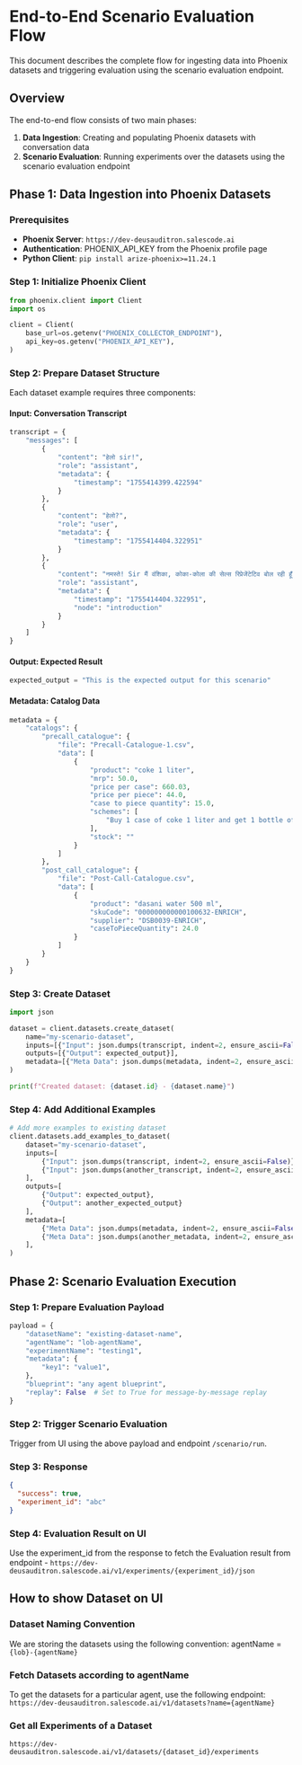# End-to-End Scenario Evaluation Flow

This document describes the complete flow for ingesting data into Phoenix datasets and triggering evaluation using the scenario evaluation endpoint.

## Overview

The end-to-end flow consists of two main phases:

1. **Data Ingestion**: Creating and populating Phoenix datasets with conversation data
2. **Scenario Evaluation**: Running experiments over the datasets using the scenario evaluation endpoint

## Phase 1: Data Ingestion into Phoenix Datasets

### Prerequisites

- **Phoenix Server**: `https://dev-deusauditron.salescode.ai`
- **Authentication**: PHOENIX_API_KEY from the Phoenix profile page
- **Python Client**: `pip install arize-phoenix>=11.24.1`

### Step 1: Initialize Phoenix Client

```python
from phoenix.client import Client
import os

client = Client(
    base_url=os.getenv("PHOENIX_COLLECTOR_ENDPOINT"),
    api_key=os.getenv("PHOENIX_API_KEY"),
)
```

### Step 2: Prepare Dataset Structure

Each dataset example requires three components:

#### Input: Conversation Transcript

```python
transcript = {
    "messages": [
        {
            "content": "हेलो sir!",
            "role": "assistant",
            "metadata": {
                "timestamp": "1755414399.422594"
            }
        },
        {
            "content": "हेलो?",
            "role": "user",
            "metadata": {
                "timestamp": "1755414404.322951"
            }
        },
        {
            "content": "नमस्ते! Sir मैं वंशिका, कोका-कोला की सेल्स रिप्रेजेंटेटिव बोल रही हूँ।",
            "role": "assistant",
            "metadata": {
                "timestamp": "1755414404.322951",
                "node": "introduction"
            }
        }
    ]
}
```

#### Output: Expected Result

```python
expected_output = "This is the expected output for this scenario"
```

#### Metadata: Catalog Data

```python
metadata = {
    "catalogs": {
        "precall_catalogue": {
            "file": "Precall-Catalogue-1.csv",
            "data": [
                {
                    "product": "coke 1 liter",
                    "mrp": 50.0,
                    "price per case": 660.03,
                    "price per piece": 44.0,
                    "case to piece quantity": 15.0,
                    "schemes": [
                        "Buy 1 case of coke 1 liter and get 1 bottle of coke 750 ml"
                    ],
                    "stock": ""
                }
            ]
        },
        "post_call_catalogue": {
            "file": "Post-Call-Catalogue.csv",
            "data": [
                {
                    "product": "dasani water 500 ml",
                    "skuCode": "000000000000100632-ENRICH",
                    "supplier": "DSB0039-ENRICH",
                    "caseToPieceQuantity": 24.0
                }
            ]
        }
    }
}
```

### Step 3: Create Dataset

```python
import json

dataset = client.datasets.create_dataset(
    name="my-scenario-dataset",
    inputs=[{"Input": json.dumps(transcript, indent=2, ensure_ascii=False)}],
    outputs=[{"Output": expected_output}],
    metadata=[{"Meta Data": json.dumps(metadata, indent=2, ensure_ascii=False)}],
)

print(f"Created dataset: {dataset.id} - {dataset.name}")
```

### Step 4: Add Additional Examples

```python
# Add more examples to existing dataset
client.datasets.add_examples_to_dataset(
    dataset="my-scenario-dataset",
    inputs=[
        {"Input": json.dumps(transcript, indent=2, ensure_ascii=False)},
        {"Input": json.dumps(another_transcript, indent=2, ensure_ascii=False)}
    ],
    outputs=[
        {"Output": expected_output},
        {"Output": another_expected_output}
    ],
    metadata=[
        {"Meta Data": json.dumps(metadata, indent=2, ensure_ascii=False)},
        {"Meta Data": json.dumps(another_metadata, indent=2, ensure_ascii=False)}
    ],
)
```

## Phase 2: Scenario Evaluation Execution

### Step 1: Prepare Evaluation Payload

```python
payload = {
    "datasetName": "existing-dataset-name",
    "agentName": "lob-agentName",
    "experimentName": "testing1",
    "metadata": {
        "key1": "value1",
    },
    "blueprint": "any agent blueprint",
    "replay": False  # Set to True for message-by-message replay
}
```

### Step 2: Trigger Scenario Evaluation

Trigger from UI using the above payload and endpoint `/scenario/run`.

### Step 3: Response

```json
{
  "success": true,
  "experiment_id": "abc"
}
```

### Step 4: Evaluation Result on UI

Use the experiment_id from the response to fetch the Evaluation result from endpoint - `https://dev-deusauditron.salescode.ai/v1/experiments/{experiment_id}/json`

## How to show Dataset on UI

### Dataset Naming Convention

We are storing the datasets using the following convention: agentName = `{lob}-{agentName}`

### Fetch Datasets according to agentName

To get the datasets for a particular agent, use the following endpoint: `https://dev-deusauditron.salescode.ai/v1/datasets?name={agentName}`

### Get all Experiments of a Dataset

`https://dev-deusauditron.salescode.ai/v1/datasets/{dataset_id}/experiments`
